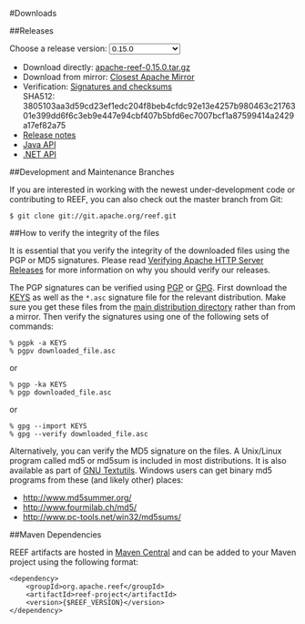 <!--
Licensed to the Apache Software Foundation (ASF) under one
or more contributor license agreements.  See the NOTICE file
distributed with this work for additional information
regarding copyright ownership.  The ASF licenses this file
to you under the Apache License, Version 2.0 (the
"License"); you may not use this file except in compliance
with the License.  You may obtain a copy of the License at

http://www.apache.org/licenses/LICENSE-2.0

Unless required by applicable law or agreed to in writing,
software distributed under the License is distributed on an
"AS IS" BASIS, WITHOUT WARRANTIES OR CONDITIONS OF ANY
KIND, either express or implied.  See the License for the
specific language governing permissions and limitations
under the License.
-->
#Downloads

##Releases

Choose a release version:
<select id="selectRelease" onchange="setReleaseLink()">
    <option value="0.15.0" selected="selected">0.15.0</option>
    <option value="0.14.0">0.14.0</option>
    <option value="0.13.0-incubating">0.13.0-incubating</option>
    <option value="0.12.0-incubating">0.12.0-incubating</option>
    <option value="0.11.0-incubating">0.11.0-incubating</option>
    <option value="0.10.0-incubating">0.10.0-incubating</option>
</select>

<ul id="listRelease">
    <li>
        Download directly:
        <a id="directLink" href="http://www.apache.org/dist/reef/0.15.0/apache-reef-0.15.0.tar.gz">
            apache-reef-0.15.0.tar.gz
        </a>
    </li>
    <li>
        Download from mirror:
        <a id="mirrorLink" href="http://www.apache.org/dyn/closer.cgi/reef/0.15.0">
        Closest Apache Mirror</a>
    </li>
    <li>
        Verification:
        <a id="verificationLink" href="http://www.apache.org/dist/reef/0.15.0/">
            Signatures and checksums
        </a>
        <br />
        SHA512: <span id="sha512Text">3805103aa3d59cd23ef1edc204f8beb4cfdc92e13e4257b980463c2176301e399dd6f6c3eb9e447e94cbf407b5bfd6ec7007bcf1a87599414a2429a17ef82a75</span>
    </li>
    <li>
        <a id="releaseNotesLink" href="https://issues.apache.org/jira/secure/ReleaseNote.jspa?projectId=12315820&amp;version=12334912">Release notes</a>
    </li>
    <li>
        <a id="javaApiLink" href="apidocs/0.15.0/index.html">Java API</a>
    </li>
    <li>
        <span id="dotnetApiLink"><a href="apidoc_net/0.15.0/index.html">.NET API</a></span>
    </li>
</ul>

##Development and Maintenance Branches

If you are interested in working with the newest under-development code or contributing to REEF, you can also check out the master branch from Git:

    $ git clone git://git.apache.org/reef.git

##How to verify the integrity of the files

It is essential that you verify the integrity of the downloaded files using the PGP or MD5 signatures. Please read [Verifying Apache HTTP Server Releases](http://www.apache.org/info/verification.html) for more information on why you should verify our releases.

The PGP signatures can be verified using [PGP](http://www.pgpi.org/) or [GPG](https://www.gnupg.org/). First download the [KEYS](http://www.apache.org/dist/reef/KEYS) as well as the `*.asc` signature file for the relevant distribution. Make sure you get these files from the [main distribution directory](http://www.apache.org/dist/reef/) rather than from a mirror. Then verify the signatures using one of the following sets of commands:

    % pgpk -a KEYS
    % pgpv downloaded_file.asc

or

    % pgp -ka KEYS
    % pgp downloaded_file.asc

or

    % gpg --import KEYS
    % gpg --verify downloaded_file.asc

Alternatively, you can verify the MD5 signature on the files. A Unix/Linux program called md5 or md5sum is included in most distributions. It is also available as part of [GNU Textutils](http://www.gnu.org/software/textutils/textutils.html). Windows users can get binary md5 programs from these (and likely other) places: 


- http://www.md5summer.org/
- http://www.fourmilab.ch/md5/
- http://www.pc-tools.net/win32/md5sums/

##Maven Dependencies

REEF artifacts are hosted in [Maven Central](http://search.maven.org/#search|ga|1|org.apache.reef) and can be added to your Maven project using the following format:

    <dependency>
        <groupId>org.apache.reef</groupId>
        <artifactId>reef-project</artifactId>
        <version>{$REEF_VERSION}</version>
    </dependency>
 
